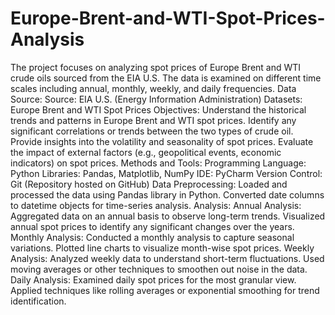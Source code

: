 # Europe-Brent-and-WTI-Spot-Prices-Analysis
The project focuses on analyzing spot prices of Europe Brent and WTI crude oils sourced from the EIA U.S. The data is examined on different time scales including annual, monthly, weekly, and daily frequencies.
Data Source:
Source: EIA U.S. (Energy Information Administration)
Datasets: Europe Brent and WTI Spot Prices
Objectives:
Understand the historical trends and patterns in Europe Brent and WTI spot prices.
Identify any significant correlations or trends between the two types of crude oil.
Provide insights into the volatility and seasonality of spot prices.
Evaluate the impact of external factors (e.g., geopolitical events, economic indicators) on spot prices.
Methods and Tools:
Programming Language: Python
Libraries: Pandas, Matplotlib, NumPy
IDE: PyCharm
Version Control: Git (Repository hosted on GitHub)
Data Preprocessing:
Loaded and processed the data using Pandas library in Python.
Converted date columns to datetime objects for time-series analysis.
Analysis:
Annual Analysis:
Aggregated data on an annual basis to observe long-term trends.
Visualized annual spot prices to identify any significant changes over the years.
Monthly Analysis:
Conducted a monthly analysis to capture seasonal variations.
Plotted line charts to visualize month-wise spot prices.
Weekly Analysis:
Analyzed weekly data to understand short-term fluctuations.
Used moving averages or other techniques to smoothen out noise in the data.
Daily Analysis:
Examined daily spot prices for the most granular view.
Applied techniques like rolling averages or exponential smoothing for trend identification.

